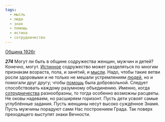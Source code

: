 ```yaml
---
tags:
  - мысль
  - люди
  - знак
  - помощь
  - истина
  - сотрудничество
---
```


[Община 1926г](/agni/1926)

___274___
Могут ли быть в общине содружества женщин, мужчин и детей? Конечно, могут. [Истинное](/tag/#истина) содружество может разделяться по многим признакам возраста, пола, и занятий, и [мысли](/tag/#мысль). Надо, чтобы такие ветви росли здоровыми и не только не мешали устремлениям [людей](/tag/#люди), но и помогали друг другу; чтобы [помощь](/tag/#помощь) была добровольной. Следует способствовать каждому разумному объединению. Именно, когда [сотрудничества](/tag/#сотрудничество) разнообразны, то тогда особенно возможны расцветы. Не оковы надеваем, но расширяем горизонт. Пусть дети усвоят самые углублённые задания. Пусть женщины несут высоко суждённое Знамя. Пусть мужчины порадуют сами Нас построением Града. Так поверх преходящего выступят знаки Вечности.   

